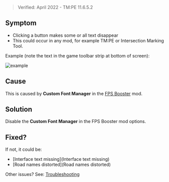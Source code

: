 > Verified: April 2022 - TM:PE 11.6.5.2

## Symptom

* Clicking a button makes some or all text disappear
* This could occur in any mod, for example TM:PE or Intersection Marking Tool.

Example (note the text in the game toolbar strip at bottom of screen):

![example](https://i.imgur.com/BbSbQRQ.gif)

## Cause

This is caused by **Custom Font Manager** in the [FPS Booster](https://steamcommunity.com/sharedfiles/filedetails/?id=2105755179) mod.

## Solution

Disable the **Custom Font Manager** in the FPS Booster mod options.

## Fixed?

If not, it could be:

* [Interface text missing](Interface text missing)
* [Road names distorted](Road names distorted)

Other issues? See: [Troubleshooting](Troubleshooting)